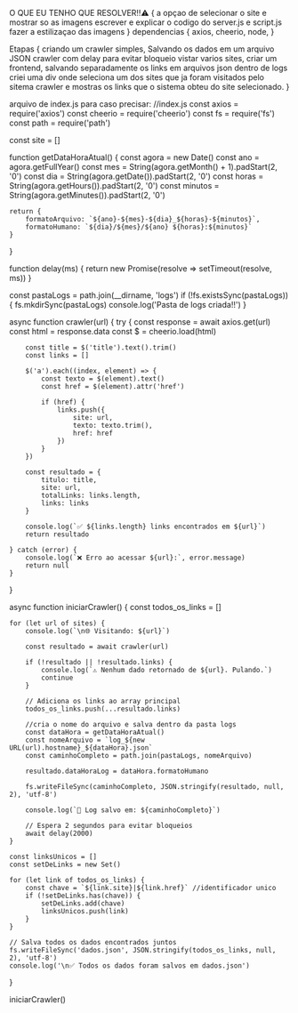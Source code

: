 
O QUE EU TENHO QUE RESOLVER‼️⚠️ {
    a opçao de selecionar o site e mostrar so as imagens
    escrever e explicar o codigo do server.js e script.js
    fazer a estilizaçao das imagens
}
dependencias {
    axios,
    cheerio,
    node,
}

Etapas {
    criando um crawler simples,
    Salvando os dados em um arquivo JSON
    crawler com delay para evitar bloqueio
    vistar varios sites,
    criar um frontend,
    salvando separadamente os links em arquivos json dentro de logs
    criei uma div onde seleciona um dos sites que ja foram visitados pelo sitema crawler e mostras os links que o sistema obteu do site selecionado.
}


arquivo de index.js para caso precisar:
    //index.js
const axios = require('axios')
const cheerio = require('cheerio')
const fs = require('fs')
const path = require('path')

const site = []

function getDataHoraAtual() {
    const agora = new Date()
    const ano = agora.getFullYear()
    const mes = String(agora.getMonth() + 1).padStart(2, '0')
    const dia = String(agora.getDate()).padStart(2, '0')
    const horas = String(agora.getHours()).padStart(2, '0')
    const minutos = String(agora.getMinutes()).padStart(2, '0')

    return {
        formatoArquivo: `${ano}-${mes}-${dia}_${horas}-${minutos}`,
        formatoHumano: `${dia}/${mes}/${ano} ${horas}:${minutos}`
    }
}

function delay(ms) {
    return new Promise(resolve => setTimeout(resolve, ms))
}

const pastaLogs = path.join(__dirname, 'logs')
if (!fs.existsSync(pastaLogs)) {
    fs.mkdirSync(pastaLogs)
    console.log('Pasta de logs criada!!')
}

async function crawler(url) {
    try {
        const response = await axios.get(url)
        const html = response.data
        const $ = cheerio.load(html)

        const title = $('title').text().trim()
        const links = []

        $('a').each((index, element) => {
            const texto = $(element).text()
            const href = $(element).attr('href')

            if (href) {
                links.push({
                    site: url,
                    texto: texto.trim(),
                    href: href
                })
            }
        })

        const resultado = {
            titulo: title,
            site: url,
            totalLinks: links.length,
            links: links
        }

        console.log(`✅ ${links.length} links encontrados em ${url}`)
        return resultado

    } catch (error) {
        console.log(`❌ Erro ao acessar ${url}:`, error.message)
        return null
    }
}

async function iniciarCrawler() {
    const todos_os_links = []

    for (let url of sites) {
        console.log(`\n🌐 Visitando: ${url}`)

        const resultado = await crawler(url)

        if (!resultado || !resultado.links) {
            console.log(`⚠️ Nenhum dado retornado de ${url}. Pulando.`)
            continue
        }

        // Adiciona os links ao array principal
        todos_os_links.push(...resultado.links)

        //cria o nome do arquivo e salva dentro da pasta logs
        const dataHora = getDataHoraAtual()
        const nomeArquivo = `log_${new URL(url).hostname}_${dataHora}.json`
        const caminhoCompleto = path.join(pastaLogs, nomeArquivo)
        
        resultado.dataHoraLog = dataHora.formatoHumano

        fs.writeFileSync(caminhoCompleto, JSON.stringify(resultado, null, 2), 'utf-8')

        console.log(`📄 Log salvo em: ${caminhoCompleto}`)

        // Espera 2 segundos para evitar bloqueios
        await delay(2000)
    }

    const linksUnicos = []
    const setDeLinks = new Set()

    for (let link of todos_os_links) {
        const chave = `${link.site}|${link.href}` //identificador unico
        if (!setDeLinks.has(chave)) {
            setDeLinks.add(chave)
            linksUnicos.push(link)
        }
    }

    // Salva todos os dados encontrados juntos
    fs.writeFileSync('dados.json', JSON.stringify(todos_os_links, null, 2), 'utf-8')
    console.log('\n✅ Todos os dados foram salvos em dados.json')
}

iniciarCrawler()
